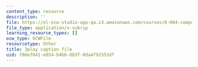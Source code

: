 ```yaml
---
content_type: resource
description: ''
file: https://ol-ocw-studio-app-qa.s3.amazonaws.com/courses/6-004-computation-structures-spring-2017/f86ef041e854b4bb8b5f8da4f91553df_OaT9zGXjAmQ.srt
file_type: application/x-subrip
learning_resource_types: []
ocw_type: OCWFile
resourcetype: Other
title: 3play caption file
uid: f86ef041-e854-b4bb-8b5f-8da4f91553df
---
```

